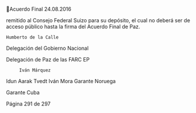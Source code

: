 Acuerdo Final 
24.08.2016 

remitido al Consejo Federal Suizo para su depósito, el cual no deberá ser de 
acceso público hasta la firma del Acuerdo Final de Paz. 
 
 
 
    Humberto de la Calle   

 

 

Delegación del Gobierno Nacional 

 

Delegación de Paz de las FARC EP 

         Iván Márquez 

 

 
 
Idun Aarak Tvedt                                              Iván Mora 
Garante Noruega   

 

 

 

Garante Cuba  

 
 
 

 

 
 
 
 
 
 
 
 
Página 291 de 297 
 

